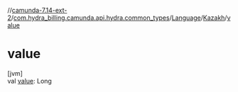 //[camunda-7.14-ext-2](../../../../index.md)/[com.hydra_billing.camunda.api.hydra.common_types](../../index.md)/[Language](../index.md)/[Kazakh](index.md)/[value](value.md)

# value

[jvm]\
val [value](value.md): Long
